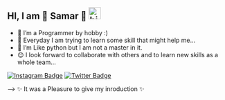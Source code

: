 ## HI, I am 🎇 Samar 🎇 <img src="https://user-images.githubusercontent.com/1303154/88677602-1635ba80-d120-11ea-84d8-d263ba5fc3c0.gif" width="28px" alt="hi">
- 👀 I’m a Programmer by hobby :)
- 🌱 Everyday I am trying to learn some skill that might help me...
- 💞️ I’m Like python but I am not a master in it.
- 😊 I look forward to collaborate with others and to learn new skills as a whole team...

[![Instagram Badge](https://img.shields.io/badge/-@smr.me-e84393?style=flat&labelColor=e84393&logo=instagram&logoColor=white&)](https://www.instagram.com/_smr.me_/) [![Twitter Badge](https://img.shields.io/badge/-@OxidiousB-1ca0f1?style=flat&labelColor=1ca0f1&logo=twitter&logoColor=white)](https://twitter.com/OxidiousB)

  --> ✨ It was a Pleasure to give my inroduction ✨

<!---
smr20samar/smr20samar is a ✨ special ✨ repository because its `README.md` (this file) appears on your GitHub profile.
You can click the Preview link to take a look at your changes.
--->
